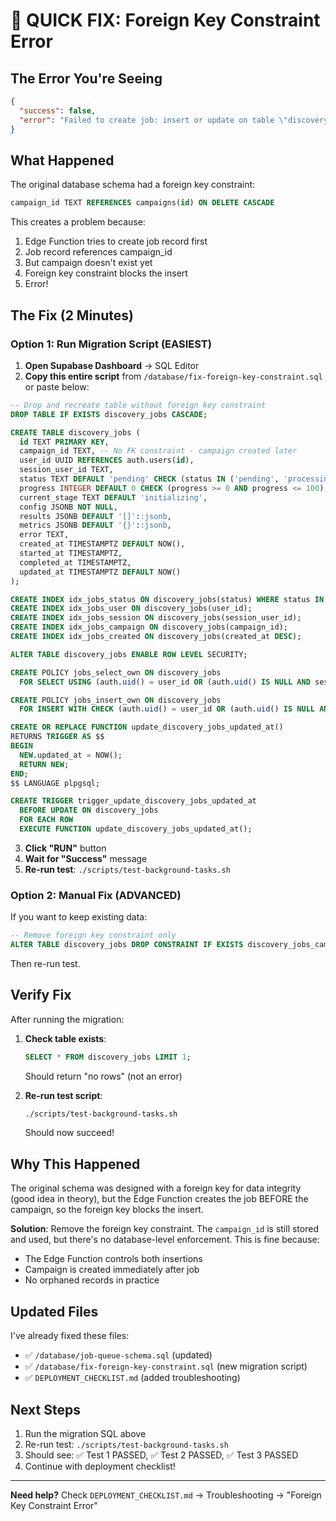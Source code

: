# 🚨 QUICK FIX: Foreign Key Constraint Error

## The Error You're Seeing

```json
{
  "success": false,
  "error": "Failed to create job: insert or update on table \"discovery_jobs\" violates foreign key constraint \"discovery_jobs_campaign_id_fkey\""
}
```

## What Happened

The original database schema had a foreign key constraint:

```sql
campaign_id TEXT REFERENCES campaigns(id) ON DELETE CASCADE
```

This creates a problem because:

1. Edge Function tries to create job record first
2. Job record references campaign_id
3. But campaign doesn't exist yet
4. Foreign key constraint blocks the insert
5. Error!

## The Fix (2 Minutes)

### Option 1: Run Migration Script (EASIEST)

1. **Open Supabase Dashboard** → SQL Editor
2. **Copy this entire script** from `/database/fix-foreign-key-constraint.sql` or paste below:

```sql
-- Drop and recreate table without foreign key constraint
DROP TABLE IF EXISTS discovery_jobs CASCADE;

CREATE TABLE discovery_jobs (
  id TEXT PRIMARY KEY,
  campaign_id TEXT, -- No FK constraint - campaign created later
  user_id UUID REFERENCES auth.users(id),
  session_user_id TEXT,
  status TEXT DEFAULT 'pending' CHECK (status IN ('pending', 'processing', 'completed', 'failed')),
  progress INTEGER DEFAULT 0 CHECK (progress >= 0 AND progress <= 100),
  current_stage TEXT DEFAULT 'initializing',
  config JSONB NOT NULL,
  results JSONB DEFAULT '[]'::jsonb,
  metrics JSONB DEFAULT '{}'::jsonb,
  error TEXT,
  created_at TIMESTAMPTZ DEFAULT NOW(),
  started_at TIMESTAMPTZ,
  completed_at TIMESTAMPTZ,
  updated_at TIMESTAMPTZ DEFAULT NOW()
);

CREATE INDEX idx_jobs_status ON discovery_jobs(status) WHERE status IN ('pending', 'processing');
CREATE INDEX idx_jobs_user ON discovery_jobs(user_id);
CREATE INDEX idx_jobs_session ON discovery_jobs(session_user_id);
CREATE INDEX idx_jobs_campaign ON discovery_jobs(campaign_id);
CREATE INDEX idx_jobs_created ON discovery_jobs(created_at DESC);

ALTER TABLE discovery_jobs ENABLE ROW LEVEL SECURITY;

CREATE POLICY jobs_select_own ON discovery_jobs
  FOR SELECT USING (auth.uid() = user_id OR (auth.uid() IS NULL AND session_user_id IS NOT NULL));

CREATE POLICY jobs_insert_own ON discovery_jobs
  FOR INSERT WITH CHECK (auth.uid() = user_id OR (auth.uid() IS NULL AND session_user_id IS NOT NULL));

CREATE OR REPLACE FUNCTION update_discovery_jobs_updated_at()
RETURNS TRIGGER AS $$
BEGIN
  NEW.updated_at = NOW();
  RETURN NEW;
END;
$$ LANGUAGE plpgsql;

CREATE TRIGGER trigger_update_discovery_jobs_updated_at
  BEFORE UPDATE ON discovery_jobs
  FOR EACH ROW
  EXECUTE FUNCTION update_discovery_jobs_updated_at();
```

3. **Click "RUN"** button
4. **Wait for "Success"** message
5. **Re-run test**: `./scripts/test-background-tasks.sh`

### Option 2: Manual Fix (ADVANCED)

If you want to keep existing data:

```sql
-- Remove foreign key constraint only
ALTER TABLE discovery_jobs DROP CONSTRAINT IF EXISTS discovery_jobs_campaign_id_fkey;
```

Then re-run test.

## Verify Fix

After running the migration:

1. **Check table exists**:

   ```sql
   SELECT * FROM discovery_jobs LIMIT 1;
   ```

   Should return "no rows" (not an error)

2. **Re-run test script**:
   ```bash
   ./scripts/test-background-tasks.sh
   ```
   Should now succeed!

## Why This Happened

The original schema was designed with a foreign key for data integrity (good idea in theory), but the Edge Function creates the job BEFORE the campaign, so the foreign key blocks the insert.

**Solution**: Remove the foreign key constraint. The `campaign_id` is still stored and used, but there's no database-level enforcement. This is fine because:

- The Edge Function controls both insertions
- Campaign is created immediately after job
- No orphaned records in practice

## Updated Files

I've already fixed these files:

- ✅ `/database/job-queue-schema.sql` (updated)
- ✅ `/database/fix-foreign-key-constraint.sql` (new migration script)
- ✅ `DEPLOYMENT_CHECKLIST.md` (added troubleshooting)

## Next Steps

1. Run the migration SQL above
2. Re-run test: `./scripts/test-background-tasks.sh`
3. Should see: ✅ Test 1 PASSED, ✅ Test 2 PASSED, ✅ Test 3 PASSED
4. Continue with deployment checklist!

---

**Need help?** Check `DEPLOYMENT_CHECKLIST.md` → Troubleshooting → "Foreign Key Constraint Error"
